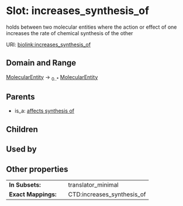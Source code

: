 
# Slot: increases_synthesis_of


holds between two molecular entities where the action or effect of one increases the rate of chemical synthesis of the other

URI: [biolink:increases_synthesis_of](https://w3id.org/biolink/vocab/increases_synthesis_of)


## Domain and Range

[MolecularEntity](MolecularEntity.md) &#8594;  <sub>0..*</sub> [MolecularEntity](MolecularEntity.md)

## Parents

 *  is_a: [affects synthesis of](affects_synthesis_of.md)

## Children


## Used by


## Other properties

|  |  |  |
| --- | --- | --- |
| **In Subsets:** | | translator_minimal |
| **Exact Mappings:** | | CTD:increases_synthesis_of |

